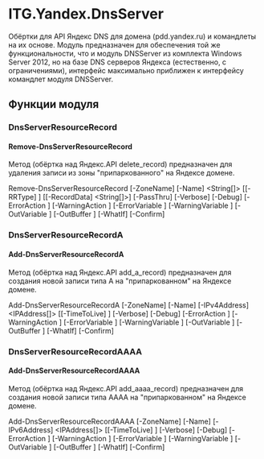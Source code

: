 ﻿ITG.Yandex.DnsServer
====================

Обёртки для API Яндекс DNS для домена (pdd.yandex.ru) и командлеты на их основе.
Модуль предназначен для обеспечения той же функциональности, что и модуль DNSServer из комплекта
Windows Server 2012, но на базе DNS серверов Яндекса (естественно, с ограничениями),
интерфейс максимально приближен к интерфейсу командлет модуля DNSServer.

Функции модуля
--------------
			
### DnsServerResourceRecord
			
#### Remove-DnsServerResourceRecord

Метод (обёртка над Яндекс.API delete_record) предназначен для 
удаления записи из зоны "припаркованного" на Яндексе домене.

Remove-DnsServerResourceRecord [-ZoneName] <String> [-Name] <String[]> [[-RRType] <String>] [[-RecordData] <String[]>] [-PassThru] [-Verbose] [-Debug] [-ErrorAction <ActionPreference>] [-WarningAction <ActionPreference>] [-ErrorVariable <String>] [-WarningVariable <String>] [-OutVariable <String>] [-OutBuffer <Int32>] [-WhatIf] [-Confirm]

			
### DnsServerResourceRecordA
			
#### Add-DnsServerResourceRecordA

Метод (обёртка над Яндекс.API add_a_record) предназначен для 
создания новой записи типа A на "припаркованном" на Яндексе домене.

Add-DnsServerResourceRecordA [-ZoneName] <String> [-Name] <String> [-IPv4Address] <IPAddress[]> [[-TimeToLive] <Object>] [-Verbose] [-Debug] [-ErrorAction <ActionPreference>] [-WarningAction <ActionPreference>] [-ErrorVariable <String>] [-WarningVariable <String>] [-OutVariable <String>] [-OutBuffer <Int32>] [-WhatIf] [-Confirm]

			
### DnsServerResourceRecordAAAA
			
#### Add-DnsServerResourceRecordAAAA

Метод (обёртка над Яндекс.API add_aaaa_record) предназначен для 
создания новой записи типа AAAA на "припаркованном" на Яндексе домене.

Add-DnsServerResourceRecordAAAA [-ZoneName] <String> [-Name] <String> [-IPv6Address] <IPAddress[]> [[-TimeToLive] <Object>] [-Verbose] [-Debug] [-ErrorAction <ActionPreference>] [-WarningAction <ActionPreference>] [-ErrorVariable <String>] [-WarningVariable <String>] [-OutVariable <String>] [-OutBuffer <Int32>] [-WhatIf] [-Confirm]

